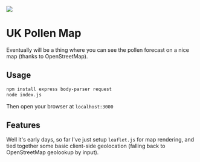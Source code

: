 ![](http://i.imgur.com/AWPN6Bb.png)

# UK Pollen Map

Eventually will be a thing where you can see the pollen forecast on a nice map (thanks to OpenStreetMap).

## Usage

``` bash
npm install express body-parser request
node index.js
```

Then open your browser at `localhost:3000`

## Features

Well it's early days, so far I've just setup `leaflet.js` for map rendering, and tied together some basic client-side geolocation (falling back to OpenStreetMap geolookup by input).
